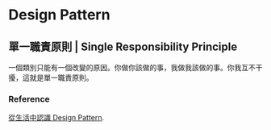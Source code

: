 # Design Pattern

## 單一職責原則 | Single Responsibility Principle
一個類別只能有一個改變的原因。你做你該做的事，我做我該做的事。你我互不干擾，這就是單一職責原則。

### Reference
[從生活中認識 Design Pattern](https://ianjustin39.github.io/ianlife/series/%E5%BE%9E%E7%94%9F%E6%B4%BB%E4%B8%AD%E8%AA%8D%E8%AD%98-design-pattern/).

